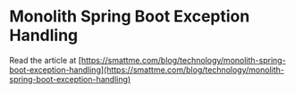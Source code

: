 # Monolith Spring Boot Exception Handling

Read the article at [https://smattme.com/blog/technology/monolith-spring-boot-exception-handling](https://smattme.com/blog/technology/monolith-spring-boot-exception-handling)
